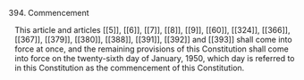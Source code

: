 394. Commencement

This article and articles [[5]], [[6]], [[7]], [[8]], [[9]], [[60]], [[324]], [[366]], [[367]], [[379]], [[380]], [[388]], [[391]], [[392]] and [[393]]  shall come into force at once, and the remaining provisions of this Constitution shall come into force on the twenty-sixth day of January, 1950, which day is referred to in this Constitution as the commencement of this Constitution.

